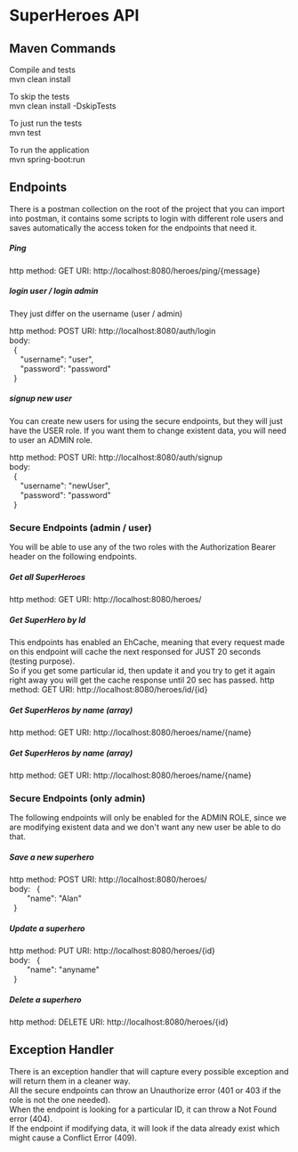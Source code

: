 # SuperHeroes API

## Maven Commands
Compile and tests  
mvn clean install

To skip the tests  
mvn clean install -DskipTests

To just run the tests  
mvn test

To run the application  
mvn spring-boot:run

## Endpoints
There is a postman collection on the root of the project that you can import into postman, it contains some scripts to login with different role users and saves automatically the access token for the endpoints that need it.

##### Ping
http method: GET
URI: http://localhost:8080/heroes/ping/{message}

##### login user / login admin
They just differ on the username (user / admin)  

http method: POST
URI: http://localhost:8080/auth/login  
body:  
&nbsp; {  
&nbsp;&nbsp;&nbsp;&nbsp;   "username": "user",  
&nbsp;&nbsp;&nbsp;&nbsp;   "password": "password"  
&nbsp; }

##### signup new user
You can create new users for using the secure endpoints, but they will just have the USER role. If you want them to change existent data, you will need to user an ADMIN role.  

http method: POST
URI: http://localhost:8080/auth/signup  
body:  
&nbsp; {  
&nbsp;&nbsp;&nbsp;&nbsp;   "username": "newUser",  
&nbsp;&nbsp;&nbsp;&nbsp;   "password": "password"  
&nbsp; }


### Secure Endpoints (admin / user)
You will be able to use any of the two roles with the Authorization Bearer header on the following endpoints.

##### Get all SuperHeroes
http method: GET
URI: http://localhost:8080/heroes/  

##### Get SuperHero by Id
This endpoints has enabled an EhCache, meaning that every request made on this endpoint will cache the next responsed for JUST 20 seconds (testing purpose).  
So if you get some particular id, then update it and you try to get it again right away you will get the cache response until 20 sec has passed.
http method: GET
URI: http://localhost:8080/heroes/id/{id}  

##### Get SuperHeros by name (array)
http method: GET
URI: http://localhost:8080/heroes/name/{name}  

##### Get SuperHeros by name (array)
http method: GET
URI: http://localhost:8080/heroes/name/{name}  

### Secure Endpoints (only admin)
The following endpoints will only be enabled for the ADMIN ROLE, since we are modifying existent data and we don't want any new user be able to do that.

##### Save a new superhero
http method: POST
URI: http://localhost:8080/heroes/  
body:
&nbsp;  {  
&nbsp; &nbsp; &nbsp; &nbsp;  "name": "Alan"  
&nbsp;  }  

##### Update a superhero
http method: PUT
URI: http://localhost:8080/heroes/{id}  
body:
&nbsp;  {  
&nbsp; &nbsp; &nbsp; &nbsp;  "name": "anyname"  
&nbsp;  }  

##### Delete a superhero
http method: DELETE
URI: http://localhost:8080/heroes/{id}  

## Exception Handler
There is an exception handler that will capture every possible exception and will return them in a cleaner way.  
All the secure endpoints can throw an Unauthorize error (401 or 403 if the role is not the one needed).  
When the endpoint is looking for a particular ID, it can throw a Not Found error (404).  
If the endpoint if modifying data, it will look if the data already exist which might cause a Conflict Error (409).  

